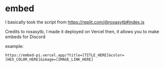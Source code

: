 # embed
I basically took the script from https://replit.com/@roxasytb#index.js 

Credits to roxasytb, I made it deployed on Vercel then, it allows you to make embeds for Discord

example:
```
https://embed-pi.vercel.app/?title=[TITLE_HERE]&color=[HEX_COLOR_HERE]&image=[IMAGE_LINK_HERE]
```
